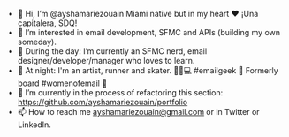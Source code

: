 - 👋 Hi, I’m @ayshamariezouain Miami native but in my heart ❤️ ¡Una capitalera, SDQ!
- 👀 I’m interested in email development, SFMC and APIs (building my own someday). 
- 🌱 During the day: I’m currently an SFMC nerd, email designer/developer/manager who loves to learn. 
- 🌙 At night: I'm an artist, runner and skater. 👟🐶💻 #emailgeek 💌 Formerly board #womenofemail 🐐
- 💞️ I’m currently in the process of refactoring this section: https://github.com/ayshamariezouain/portfolio
- 📫 How to reach me ayshamariezouain@gmail.com or in Twitter or LinkedIn.

<!---
ayshamariezouain/ayshamariezouain is a ✨ special ✨ repository because its `README.md` (this file) appears on your GitHub profile.
You can click the Preview link to take a look at your changes.
--->
